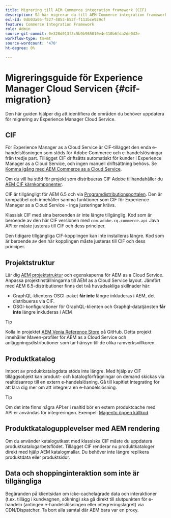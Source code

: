 ```yaml
---
title: Migrering till AEM Commerce integration framework (CIF)
description: Så här migrerar du till AEM Commerce integration framework (CIF)-tillägget från en gammal version
exl-id: 0db03a05-f527-4853-b52f-f113bce929cf
feature: Commerce Integration Framework
role: Admin
source-git-commit: 0e328d013f3c5b9b965010e4e410b6fda2de042e
workflow-type: tm+mt
source-wordcount: '470'
ht-degree: 0%

---
```


# Migreringsguide för Experience Manager Cloud Servicen {#cif-migration}

Den här guiden hjälper dig att identifiera de områden du behöver uppdatera för migrering av Experience Manager Cloud Service.

## CIF

För Experience Manager as a Cloud Service är CIF-tillägget den enda e-handelslösningen som stöds för Adobe Commerce och e-handelslösningar från tredje part. Tillägget CIF driftsätts automatiskt för kunder i Experience Manager as a Cloud Service, och ingen manuell driftsättning behövs. Se [Komma igång med AEM Commerce as a Cloud Service](getting-started.md).

Om du vill ha stöd för projekt som distribueras CIF Adobe tillhandahåller du [AEM CIF kärnkomponenter](https://github.com/adobe/aem-core-cif-components).

CIF är tillgängligt för AEM 6.5 och via [Programdistributionsportalen](https://experience.adobe.com/#/downloads/content/software-distribution/en/aem.html). Den är kompatibel och innehåller samma funktioner som CIF för Experience Manager as a Cloud Service - inga justeringar krävs.

Klassisk CIF med sina beroenden är inte längre tillgänglig. Kod som är beroende av den här CIF versionen med `com.adobe.cq.commerce.api` Java API:er måste justeras till CIF och dess principer.

Den tidigare tillgängliga CIF-kopplingen kan inte installeras längre. Kod som är beroende av den här kopplingen måste justeras till CIF och dess principer.

## Projektstruktur

Lär dig [AEM projektstruktur](https://experienceleague.adobe.com/docs/experience-manager-cloud-service/implementing/developing/aem-project-content-package-structure.html) och egenskaperna för AEM as a Cloud Service. Anpassa projektinställningarna till AEM as a Cloud Service layout.
Jämfört med AEM 6.5-distributioner finns det två huvudsakliga skillnader här:

* GraphQL-klientens OSGI-paket **får inte** längre inkluderas i AEM, det distribueras via CIF.
* OSGI-konfigurationer för GraphQL-klienten och Graphql-datatjänsten **får inte** längre inkluderas i AEM

>[!TIP]
>
>Kolla in projektet [AEM Venia Reference Store](https://github.com/adobe/aem-cif-guides-venia) på GitHub. Detta projekt innehåller Maven-profiler för AEM as a Cloud Service och anläggningsdistributioner som tar hänsyn till de olika ramverksvillkoren.

## Produktkatalog

Import av produktkatalogdata stöds inte längre. Med hjälp av CIF tilläggsobjekt kan produkt- och katalogförfrågningar on demand skickas via realtidsanrop till en extern e-handelslösning. Gå till kapitlet Integrating för att lära dig mer om att integrera en e-handelslösning.

>[!TIP]
>
>Om det inte finns några API:er i realtid bör en extern produktcache med API:er användas för integreringen. Exempel: [Magento öppen källkod](https://business.adobe.com/products/magento/open-source.html).

## Produktkatalogupplevelser med AEM rendering

Om du använder katalogutkast med klassiska CIF måste du uppdatera produktkatalogarbetsflödet. Tillägget CIF renderar nu produktkataloger direkt med hjälp AEM katalogmallar. Du behöver inte längre replikera produktdata eller produktsidor.

## Data och shoppinginteraktion som inte är tillgängliga

Begäranden på klientsidan om icke-cachelagrade data och interaktioner (t.ex. tillägg i kundvagnen, sökning) ska gå direkt till slutpunkten för e-handeln (antingen e-handelslösningen eller integreringslagret) via CDN/Dispatcher. Ta bort alla samtal där AEM bara var en proxy.

